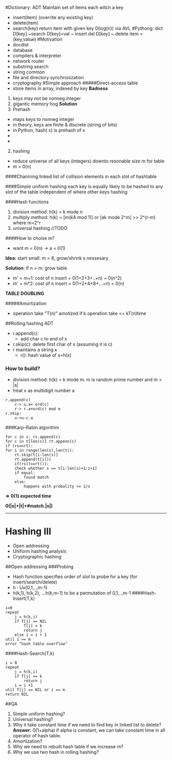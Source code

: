 #Dictionary: ADT
Maintain set of items each witch a key
- insert(item) (overrite any existing key)
- delete(item)
- search(key) return item with given key
0(log(n)) via AVL
#Pythong: dict
D[key] ~search
D[key]=val ~ insert
del D[key] ~ delete
item = (key,value)
#Motivation
- docdist
- database
- compilers & interpreter
- network router
- substring search
- string common
- file and directory synchronization
- cryptography
#Simple approach
#####Direct-access table
- store items in array, indexed by key
**Badness**
1. keys may not be nonneg integer
2. gigantic memory hog
**Solution**
1. Prehash
- maps keys to nonneg integer
- in theory, keys are finite & discrete (string of bits)
- in Python, hash( x) is prehash of x
- 
- 
2. hashing
- reduce universe of all keys (integers) downto
resonable size m for table
- m = 0(n)

####Chanining 
linked list of collision elements in each slot of hashtable

####Simple uniform hashing
each key is equally likely to be hashed to any slot of the table
independent of where other keys hashing

####Hash functions
1. division method: h(k) = k mode n
2. multiply method: h(k) = [m(kA mod 1)] or [ak mode 2^m] >> 2^(r-m) where m=2^r
3. universal hashing //TODO

####How to choise m?

- want m = 0(n)
    -> a = 0(1)
    
**Idea:** start small: m = 8, grow/shrink s  nessesary

**Solution**:
If n > m: grow table
- m' = m+1: cost of n insert = 0(1+2+3+..+n) = 0(n^2)
- m' = m*2: cost of n insert = 0(1+2+4+8+...+n) = 0(n)

**TABLE DOUBLING**

#####Amortization
- operation take "T(n)" amotized
if k operation take <= kT(n)time

##Rolling hashing ADT
- r.append(c):
    - add char c to end of x
- r.skip(c): delete first char of x (assuming it is c)
- r maintains a string x
    - r(): hash value of x=h(x)
### How to build?
- division method:  h(k) = k mode m. m is random prime number and m > |s|
- treat x as multidigit number a
```angular2html
r.append(c)
    c-> u.a+ ord(c)
    r-> r.a+ord(c) mod m
r.skip:
    u->u-c.a
```
###Karp-Rabin algorithm
```
for c in s: rs.append(c)
for c in t[len(s)] rt.appenn(c)
if (rs==rt):
for i in range(len(s),len(t)):
    rt.skip(t[i-len(s)]
    rt.append(t[i]])
    if(rs()==rt()):
    check whether s == t[i-len(s)+1:i+1]
    if equal: 
        found match
    else:
        happens with probality <= 1/s   
```
**=> 0(1) expected time**

**0(|s|+|t|+#match.|s|)**     
 

 
 
--------------------------------------------------
# Hashing III
- Open addressing
- Uniform hashing analysis
- Cryptographic hashing

##Open addressing
###Probing
- Hash function specifies order of  slot to probe
for a key (for insert/search/delete)
- h : Ux{0,1,..,m-1}
- h(k,1), h(k,2), ...h(k,m-1) to be a permutation of 0,1,..,m-1
####Hash-Insert(T,k)
```angular2html
i=0
repeat
    j = h(k,i)
    if T[j] == NIL
        T[j] = k
        return j
    else i = i + 1
util i == m
error "hash table overflow"    
```
####Hash-Search(T,k)
```angular2html
i = 0
repeat
    j = h(k,i)
    if T[j] == k
        return j
    i = i +1
util T[j] == NIL or i == m
return NIL    
```
##QA
1. Simple uniform hashing?
2. Universal hashing?
3. Why it take constant time if we need to find key in linked list to delete?
**Answer:** 0(1+alpha) if alpha is constant, we can take constant time in all operator of hash table.
4. Amortization?
5. Why we need to rebuilt hash table if we increase m?
6. Why we use two hash in rolling hashing?


